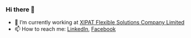 ### Hi there 👋

- 🌱 I’m currently working at [XIPAT Flexible Solutions Company Limited]
- 📫 How to reach me: [LinkedIn], [Facebook]

[XIPAT Flexible Solutions Company Limited]: https://xipat.com/
[LinkedIn]: https://www.linkedin.com/in/lelongvu17/
[Facebook]: https://www.facebook.com/lelongvu17
